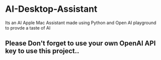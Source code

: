 # AI-Desktop-Assistant
Its an AI Apple Mac Assistant made using Python and Open AI playground to provde a taste of AI


## Please Don't forget to use your own OpenAI API key to use this project.. 
